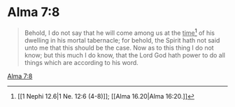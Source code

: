 # Alma 7:8

> Behold, I do not say that he will come among us at the <u>time</u>[^a] of his dwelling in his mortal tabernacle; for behold, the Spirit hath not said unto me that this should be the case. Now as to this thing I do not know; but this much I do know, that the Lord God hath power to do all things which are according to his word.

[Alma 7:8](https://www.churchofjesuschrist.org/study/scriptures/bofm/alma/7?lang=eng&id=p8#p8)


[^a]: [[1 Nephi 12.6|1 Ne. 12:6 (4-8)]]; [[Alma 16.20|Alma 16:20.]]
